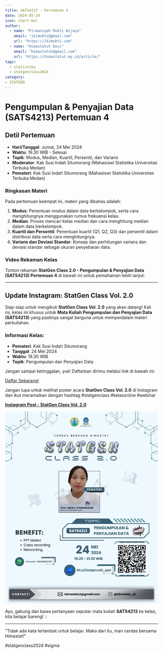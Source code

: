 ```yaml
--- 
title: SATS4213 - Pertemuan 4
date: 2024-05-24
icon: chart-bar
author:
  - name: "Firmansyah Mukti Wijaya"
    email: "ikimukti@gmail.com"
    url: "https://ikimukti.com"
  - name: "Himastatut Docs"
    email: "himastatut@gmail.com"
    url: "https://himastatut.my.id/article/"
tags:
  - statistika
  - statgenclass2024
category: 
- STATGEN
--- 
```


# Pengumpulan & Penyajian Data (SATS4213) Pertemuan 4

## Detil Pertemuan

- **Hari/Tanggal**: Jumat, 24 Mei 2024  
- **Waktu**: 19.30 WIB - Selesai  
- **Topik**: Modus, Median, Kuartil, Persentil, dan Varians  
- **Moderator**: Kak Susi Indah Situmorang (Mahasiswi Statistika Universitas Terbuka Medan)  
- **Pemateri**: Kak Susi Indah Situmorang (Mahasiswi Statistika Universitas Terbuka Medan)

### Ringkasan Materi
Pada pertemuan keempat ini, materi yang dibahas adalah:
1. **Modus**: Penentuan modus dalam data berkelompok, serta cara menghitungnya menggunakan rumus frekuensi kelas.
2. **Median**: Proses mencari kelas median dan cara menghitung median dalam data berkelompok.
3. **Kuartil dan Persentil**: Penentuan kuartil (Q1, Q2, Q3) dan persentil dalam distribusi data serta cara menghitungnya.
4. **Varians dan Deviasi Standar**: Konsep dan perhitungan varians dan deviasi standar sebagai ukuran penyebaran data.

### Video Rekaman Kelas
Tonton rekaman **StatGen Class 2.0 - Pengumpulan & Penyajian Data (SATS4213) Pertemuan 4** di bawah ini untuk pemahaman lebih lanjut:

<VidStack  
  src="https://www.youtube.com/watch?v=odfVXAabpLs"  
  title="StatGen Class 2.0 - Pengumpulan & Penyajian Data (SATS4213) Pertemuan 4"
/>

--- 

## Update Instagram: StatGen Class Vol. 2.0

Siap-siap untuk mengikuti **StatGen Class Vol. 2.0** yang akan datang! Kali ini, kelas ini khusus untuk **Mata Kuliah Pengumpulan dan Penyajian Data (SATS4213)** yang pastinya sangat berguna untuk memperdalam materi perkuliahan.

### Informasi Kelas:

- **Pemateri**: Kak Susi Indah Situmorang
- **Tanggal**: 24 Mei 2024
- **Waktu**: 19.30 WIB
- **Topik**: Pengumpulan dan Penyajian Data

Jangan sampai ketinggalan, yuk! Daftarkan dirimu melalui link di bawah ini:

[Daftar Sekarang!](https://bit.ly/statgenvol2_ppd)

Jangan lupa untuk melihat poster acara **StatGen Class Vol. 2.0** di Instagram dan ikut meramaikan dengan hashtag #statgenclass #kelasonline #webinar

[**Instagram Post - StatGen Class Vol. 2.0**](https://www.instagram.com/p/C7U_YhtyBmw/?img_index=1)

![StatGen Class 2.0 Poster](pertemuan_4_image.png)

Ayo, gabung dan bawa pertanyaan seputar mata kuliah **SATS4213** ke kelas, kita belajar bareng! 💡

--- 

"Tidak ada kata terlambat untuk belajar. Maka dari itu, mari cerdas bersama Himastat!"

#statgenclass2024 #sigma
